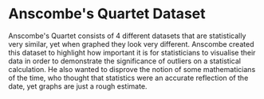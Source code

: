 # Anscombe's Quartet Dataset #

Anscombe's Quartet consists of 4 different datasets that are statistically very similar, yet when graphed they look very different. Anscombe created this dataset to highlight how important it is for statisticians to visualise their data in order to demonstrate the significance of outliers on a statistical calculation. He also wanted to disprove the notion of some mathematicians of the time, who  thought that statistics were an accurate reflection of the date, yet graphs are just a rough estimate.


